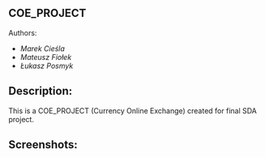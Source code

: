 ## COE_PROJECT

Authors:
   - *Marek Cieśla*
   - *Mateusz Fiołek*
   - *Łukasz Posmyk*
## Description:
This is a COE_PROJECT (Currency Online Exchange) created for final SDA project.

## Screenshots:
